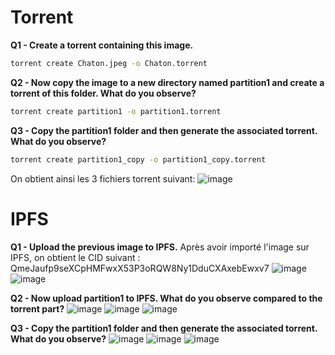 # Torrent

**Q1 - Create a torrent containing this image.**
   ```bash
   torrent create Chaton.jpeg -o Chaton.torrent
   ```

**Q2 - Now copy the image to a new directory named partition1 and create a torrent of this folder. What do you observe?**
   ```bash
   torrent create partition1 -o partition1.torrent
   ```

**Q3 - Copy the partition1 folder and then generate the associated torrent. What do you observe?**
   ```bash
   torrent create partition1_copy -o partition1_copy.torrent
   ```

On obtient ainsi les 3 fichiers torrent suivant:
![image](https://github.com/Theobse/Theo_Besse_CDOF1-Workshop2/assets/116637028/1f533d34-9efc-40a3-a7c0-d51660569d56)

# IPFS

**Q1 - Upload the previous image to IPFS.**
Après avoir importé l'image sur IPFS, on obtient le CID suivant : QmeJaufp9seXCpHMFwxX53P3oRQW8Ny1DduCXAxebEwxv7
![image](https://github.com/Theobse/Theo_Besse_CDOF1-Workshop2/assets/116637028/4038f0ed-86fe-4b0d-be27-361758121278)
![image](https://github.com/Theobse/Theo_Besse_CDOF1-Workshop2/assets/116637028/cbdb24ff-31ad-45f9-b279-516bd6e2de0f)

**Q2 - Now upload partition1 to IPFS. What do you observe compared to the torrent part?**
![image](https://github.com/Theobse/Theo_Besse_CDOF1-Workshop2/assets/116637028/a85664f1-9561-4b34-b813-5aba05844800)
![image](https://github.com/Theobse/Theo_Besse_CDOF1-Workshop2/assets/116637028/6830ccc9-c00b-4e5e-bf44-f5a82c771a66)
![image](https://github.com/Theobse/Theo_Besse_CDOF1-Workshop2/assets/116637028/22eda215-60b4-4178-9326-75aa23d044e9)

**Q3 - Copy the partition1 folder and then generate the associated torrent. What do you observe?**
![image](https://github.com/Theobse/Theo_Besse_CDOF1-Workshop2/assets/116637028/1f1c4056-74f8-4985-8583-5c4a2a598a22)
![image](https://github.com/Theobse/Theo_Besse_CDOF1-Workshop2/assets/116637028/f9dcdcc0-99d4-41d6-ac18-2be5a1f13715)
![image](https://github.com/Theobse/Theo_Besse_CDOF1-Workshop2/assets/116637028/40d74624-c5f2-47a3-96c1-93c842755158)
